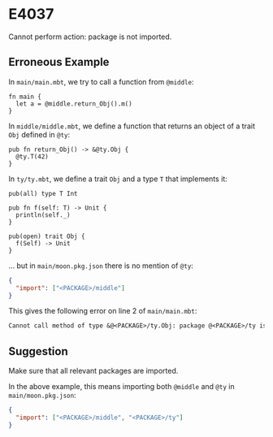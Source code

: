 # E4037

Cannot perform action: package is not imported.

## Erroneous Example

In `main/main.mbt`, we try to call a function from `@middle`:

```moonbit
fn main {
  let a = @middle.return_Obj().m()
}
```

In `middle/middle.mbt`, we define a function that returns an
object of a trait `Obj` defined in `@ty`:

```moonbit
pub fn return_Obj() -> &@ty.Obj {
  @ty.T(42)
}
```

In `ty/ty.mbt`, we define a trait `Obj` and a type `T` that
implements it:

```moonbit
pub(all) type T Int

pub fn f(self: T) -> Unit {
  println(self._)
}

pub(open) trait Obj {
  f(Self) -> Unit
}
```

... but in `main/moon.pkg.json` there is no mention of `@ty`:

```json
{
  "import": ["<PACKAGE>/middle"]
}
```

This gives the following error on line 2 of `main/main.mbt`:

```default
Cannot call method of type &@<PACKAGE>/ty.Obj: package @<PACKAGE>/ty is not imported.
```

## Suggestion

Make sure that all relevant packages are imported.

In the above example, this means importing both `@middle` and `@ty` in `main/moon.pkg.json`:

```json
{
  "import": ["<PACKAGE>/middle", "<PACKAGE>/ty"]
}
```
